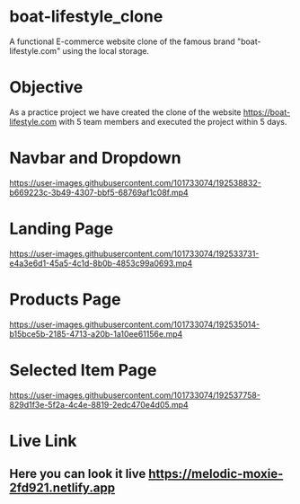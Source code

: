 # boat-lifestyle_clone
A functional E-commerce website clone of the famous brand "boat-lifestyle.com" using the local storage.


# Objective

As a practice project we have created the clone of the website <a href="https://boat-lifestyle.com"> https://boat-lifestyle.com </a> with 5 team members and executed the project within 5 days. 

# Navbar and Dropdown
https://user-images.githubusercontent.com/101733074/192538832-b669223c-3b49-4307-bbf5-68769af1c08f.mp4


# Landing Page
https://user-images.githubusercontent.com/101733074/192533731-e4a3e6d1-45a5-4c1d-8b0b-4853c99a0693.mp4


# Products Page
https://user-images.githubusercontent.com/101733074/192535014-b15bce5b-2185-4713-a20b-1a10ee61156e.mp4

# Selected Item Page
https://user-images.githubusercontent.com/101733074/192537758-829d1f3e-5f2a-4c4e-8819-2edc470e4d05.mp4



# Live Link
## Here you can look it live <a href="https://melodic-moxie-2fd921.netlify.app" target="_blank"> https://melodic-moxie-2fd921.netlify.app </a>




